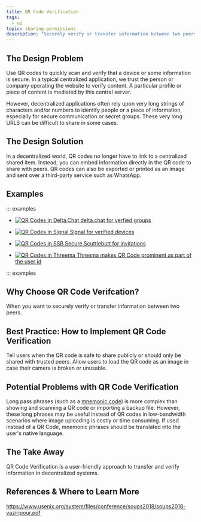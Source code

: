 ```yaml
---
title: QR Code Verification
tags:
  - ui
topic: sharing-permissions
description: "Securely verify or transfer information between two peers."
---
```


## The Design Problem

Use QR codes to quickly scan and verify that a device or some information is secure. In a typical centralized application, we trust the person or company operating the website to verify content. A particular profile or piece of content is mediated by this central server.

However, decentralized applications often rely upon very long strings of characters and/or numbers to identify people or a piece of information, especially for secure communication or secret groups. These very long URLS can be difficult to share in some cases.

## The Design Solution

In a decentralized world, QR codes no longer have to link to a centralized shared item. Instead, you can embed information directly in the QR code to share with peers. QR codes can also be exported or printed as an image and sent over a third-party service such as WhatsApp.

## Examples

::: examples

- [![QR Codes in Delta.Chat](qr-code-deltachat.png) delta.chat for verfied groups](qr-code-deltachat.png)

- [![QR Codes in Signal](qr-code-signal.png) Signal for verified devices](qr-code-signal.png)

- [![QR Codes in SSB](qr-code-ssb.png) Secure Scuttlebutt for invitations](qr-code-ssb.png)

- [![QR Codes in Threema](qr-code-threema.png) Threema makes QR Code prominent as part of the user id](qr-code-threema.png)

::: examples

## Why Choose QR Code Verifcation?

When you want to securely verify or transfer information between two peers.

## Best Practice: How to Implement QR Code Verification

Tell users when the QR code is safe to share publicly or should only be shared with trusted peers.
Allow users to load the QR code as an image in case their camera is broken or unusable.

## Potential Problems with QR Code Verification

Long pass phrases (such as a [mnemonic code](https://en.wikipedia.org/wiki/Mnemonic)) is more complex than showing and scanning a QR code or importing a backup file. However, these long phrases may be useful instead of QR codes in low-bandwidth scenarios where image uploading is costly or time consuming. If used instead of a QR Code, mnemonic phrases should be translated into the user's native language.

## The Take Away

QR Code Verification is a user-friendly approach to transfer and verify information in decentralized systems.

## References & Where to Learn More

https://www.usenix.org/system/files/conference/soups2018/soups2018-vaziripour.pdf
